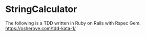 # StringCalculator
The following is a TDD written in Ruby on Rails with Rspec Gem. https://osherove.com/tdd-kata-1/
